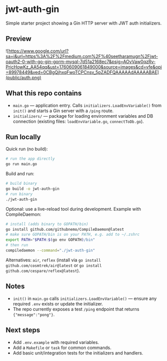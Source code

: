 # jwt-auth-gin

Simple starter project showing a Gin HTTP server with JWT auth initializers.

## Preview

![https://www.google.com/url?sa=i&url=https%3A%2F%2Fmedium.com%2F%40seetharamugn%2Fjwt-oauth2-0-with-go-gin-gorm-mysql-7d51a2168ec7&psig=AOvVaw0qzRv-PricHowKz_AA54qq&ust=1760609061849000&source=images&cd=vfe&opi=89978449&ved=0CBgQjhxqFwoTCPCnsv_5pZADFQAAAAAdAAAAABAE](public/auth.png)

## What this repo contains

- `main.go` — application entry. Calls `initializers.LoadEnvVariable()` from `init()` and starts a Gin server with a `/ping` route.
- `initializers/` — package for loading environment variables and DB connection (existing files: `loadEnvVariable.go`, `connectToDb.go`).

## Run locally

Quick run (no build):

```bash
# run the app directly
go run main.go
```

Build and run:

```bash
# build binary
go build -o jwt-auth-gin
# run binary
./jwt-auth-gin
```

Optional: use a live-reload tool during development. Example with CompileDaemon:

```bash
# install (adds binary to GOPATH/bin)
go install github.com/githubnemo/CompileDaemon@latest
# make sure GOPATH/bin is on your PATH, e.g. add to ~/.zshrc
export PATH="$PATH:$(go env GOPATH)/bin"
# then run
compiledaemon --command="./jwt-auth-gin"
```

Alternatives: `air`, `reflex` (install via `go install github.com/cosmtrek/air@latest` or `go install github.com/cespare/reflex@latest`).

## Notes

- `init()` in `main.go` calls `initializers.LoadEnvVariable()` — ensure any required `.env` exists or update the initializer.
- The repo currently exposes a test `/ping` endpoint that returns `{"message":"pong"}`.

## Next steps

- Add `.env.example` with required variables.
- Add a `Makefile` or `task` for common commands.
- Add basic unit/integration tests for the initializers and handlers.
